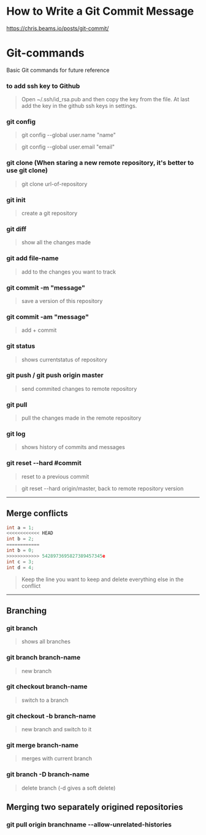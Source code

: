 # How to Write a Git Commit Message
https://chris.beams.io/posts/git-commit/

# Git-commands
Basic Git commands for future reference


### to add ssh key to Github

>Open ~/.ssh/id_rsa.pub and then copy the key from the file. At last add the key in the github ssh keys in settings.


### git config

>git config --global user.name "name"

>git config --global user.email "email"

### git clone (When staring a new remote repository, it's better to use git clone)

>git clone url-of-repository

### git init

>create a git repository

### git diff

>show all the changes made

### git add file-name

>add to the changes you want to track

### git commit -m "message"

>save a version of this repository

### git commit -am "message"

>add + commit

### git status

>shows currentstatus of repository

### git push / git push origin master

>send commited changes to remote repository

### git pull 

>pull the changes made in the remote repository

### git log

>shows history of commits and messages

### git reset --hard #commit

>reset to a previous commit

>git reset --hard origin/master, back to remote repository version

---

## Merge conflicts

```C
int a = 1;
<<<<<<<<<<<< HEAD
int b = 2;
============
int b = 0;
>>>>>>>>>>>> 5428973695827389457345e
int c = 3;
int d = 4;
```

>Keep the line you want to keep and delete everything else in the conflict

---

## Branching

### git branch

>shows all branches

### git branch branch-name

>new branch

### git checkout branch-name

>switch to a branch

### git checkout -b branch-name

>new branch and switch to it

### git merge branch-name

>merges <branch-name> with current branch

### git branch -D branch-name

>delete branch (-d gives a soft delete)

## Merging two separately origined repositories

### git pull origin branchname --allow-unrelated-histories